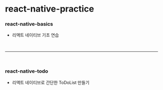 # react-native-practice

### react-native-basics
- 리액트 네이티브 기초 연습

<br>

---
<br>

### react-native-todo
- 리액트 네이티브로 간단한 ToDoList 만들기